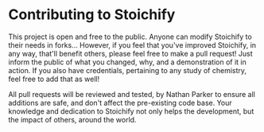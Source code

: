 # Contributing to Stoichify
This project is open and free to the public. Anyone can modify Stoichify to their needs in forks… However, if you feel that you've improved Stoichify, in any way, that'll benefit others, please feel free to make a pull request! Just inform the public of what you changed, why, and a demonstration of it in action. If you also have credentials, pertaining to any study of chemistry, feel free to add that as well! 

All pull requests will be reviewed and tested, by Nathan Parker to ensure all additions are safe, and don't affect the pre-existing code base. Your knowledge and dedication to Stoichify not only helps the development, but the impact of others, around the world. 
